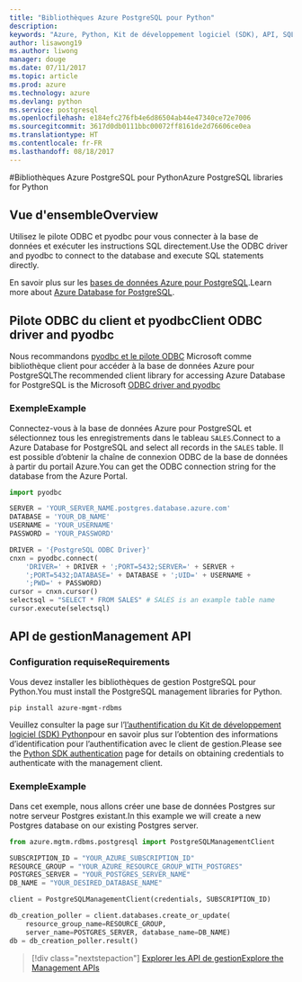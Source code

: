 ```yaml
---
title: "Bibliothèques Azure PostgreSQL pour Python"
description: 
keywords: "Azure, Python, Kit de développement logiciel (SDK), API, SQL, base de données, Postgres, PostgreSQL"
author: lisawong19
ms.author: liwong
manager: douge
ms.date: 07/11/2017
ms.topic: article
ms.prod: azure
ms.technology: azure
ms.devlang: python
ms.service: postgresql
ms.openlocfilehash: e184efc276fb4e6d86504ab44e47340ce72e7006
ms.sourcegitcommit: 3617d0db0111bbc00072ff8161de2d76606ce0ea
ms.translationtype: HT
ms.contentlocale: fr-FR
ms.lasthandoff: 08/18/2017
---
```

#<a name="azure-postgresql-libraries-for-python"></a><span data-ttu-id="2bf89-103">Bibliothèques Azure PostgreSQL pour Python</span><span class="sxs-lookup"><span data-stu-id="2bf89-103">Azure PostgreSQL libraries for Python</span></span>

## <a name="overview"></a><span data-ttu-id="2bf89-104">Vue d'ensemble</span><span class="sxs-lookup"><span data-stu-id="2bf89-104">Overview</span></span>
<span data-ttu-id="2bf89-105">Utilisez le pilote ODBC et pyodbc pour vous connecter à la base de données et exécuter les instructions SQL directement.</span><span class="sxs-lookup"><span data-stu-id="2bf89-105">Use the ODBC driver and pyodbc to connect to the database and execute SQL statements directly.</span></span>

<span data-ttu-id="2bf89-106">En savoir plus sur les [bases de données Azure pour PostgreSQL](https://docs.microsoft.com/azure/postgresql/).</span><span class="sxs-lookup"><span data-stu-id="2bf89-106">Learn more about [Azure Database for PostgreSQL](https://docs.microsoft.com/azure/postgresql/).</span></span>

## <a name="client-odbc-driver-and-pyodbc"></a><span data-ttu-id="2bf89-107">Pilote ODBC du client et pyodbc</span><span class="sxs-lookup"><span data-stu-id="2bf89-107">Client ODBC driver and pyodbc</span></span>
<span data-ttu-id="2bf89-108">Nous recommandons [pyodbc et le pilote ODBC](https://docs.microsoft.com/azure/sql-database/sql-database-connect-query-python#install-the-python-and-database-communication-libraries) Microsoft comme bibliothèque client pour accéder à la base de données Azure pour PostgreSQL</span><span class="sxs-lookup"><span data-stu-id="2bf89-108">The recommended client library for accessing Azure Database for PostgreSQL is the Microsoft [ODBC driver and pyodbc](https://docs.microsoft.com/azure/sql-database/sql-database-connect-query-python#install-the-python-and-database-communication-libraries)</span></span>

### <a name="example"></a><span data-ttu-id="2bf89-109">Exemple</span><span class="sxs-lookup"><span data-stu-id="2bf89-109">Example</span></span> 

<span data-ttu-id="2bf89-110">Connectez-vous à la base de données Azure pour PostgreSQL et sélectionnez tous les enregistrements dans le tableau `SALES`.</span><span class="sxs-lookup"><span data-stu-id="2bf89-110">Connect to a Azure Database for PostgreSQL and select all records in the `SALES` table.</span></span> <span data-ttu-id="2bf89-111">Il est possible d’obtenir la chaîne de connexion ODBC de la base de données à partir du portail Azure.</span><span class="sxs-lookup"><span data-stu-id="2bf89-111">You can get the ODBC connection string for the database from the Azure Portal.</span></span>

```python
import pyodbc

SERVER = 'YOUR_SERVER_NAME.postgres.database.azure.com'
DATABASE = 'YOUR_DB_NAME'
USERNAME = 'YOUR_USERNAME'
PASSWORD = 'YOUR_PASSWORD'

DRIVER = '{PostgreSQL ODBC Driver}'
cnxn = pyodbc.connect(
    'DRIVER=' + DRIVER + ';PORT=5432;SERVER=' + SERVER +
    ';PORT=5432;DATABASE=' + DATABASE + ';UID=' + USERNAME +
    ';PWD=' + PASSWORD)
cursor = cnxn.cursor()
selectsql = "SELECT * FROM SALES" # SALES is an example table name
cursor.execute(selectsql)
```

## <a name="management-api"></a><span data-ttu-id="2bf89-112">API de gestion</span><span class="sxs-lookup"><span data-stu-id="2bf89-112">Management API</span></span>
### <a name="requirements"></a><span data-ttu-id="2bf89-113">Configuration requise</span><span class="sxs-lookup"><span data-stu-id="2bf89-113">Requirements</span></span>
<span data-ttu-id="2bf89-114">Vous devez installer les bibliothèques de gestion PostgreSQL pour Python.</span><span class="sxs-lookup"><span data-stu-id="2bf89-114">You must install the PostgreSQL management libraries for Python.</span></span>
```bash
pip install azure-mgmt-rdbms
```

<span data-ttu-id="2bf89-115">Veuillez consulter la page sur l’[l’authentification du Kit de développement logiciel (SDK) Python](https://docs.microsoft.com/python/azure/python-sdk-azure-authenticate)pour en savoir plus sur l’obtention des informations d’identification pour l’authentification avec le client de gestion.</span><span class="sxs-lookup"><span data-stu-id="2bf89-115">Please see the [Python SDK authentication](https://docs.microsoft.com/python/azure/python-sdk-azure-authenticate) page for details on obtaining credentials to authenticate with the management client.</span></span>

### <a name="example"></a><span data-ttu-id="2bf89-116">Exemple</span><span class="sxs-lookup"><span data-stu-id="2bf89-116">Example</span></span>
<span data-ttu-id="2bf89-117">Dans cet exemple, nous allons créer une base de données Postgres sur notre serveur Postgres existant.</span><span class="sxs-lookup"><span data-stu-id="2bf89-117">In this example we will create a new Postgres database on our existing Postgres server.</span></span>
```python
from azure.mgtm.rdbms.postgresql import PostgreSQLManagementClient

SUBSCRIPTION_ID = "YOUR_AZURE_SUBSCRIPTION_ID"
RESOURCE_GROUP = "YOUR_AZURE_RESOURCE_GROUP_WITH_POSTGRES"
POSTGRES_SERVER = "YOUR_POSTGRES_SERVER_NAME"
DB_NAME = "YOUR_DESIRED_DATABASE_NAME"

client = PostgreSQLManagementClient(credentials, SUBSCRIPTION_ID)

db_creation_poller = client.databases.create_or_update(
    resource_group_name=RESOURCE_GROUP,
    server_name=POSTGRES_SERVER, database_name=DB_NAME)
db = db_creation_poller.result()
```

> [!div class="nextstepaction"]
> [<span data-ttu-id="2bf89-118">Explorer les API de gestion</span><span class="sxs-lookup"><span data-stu-id="2bf89-118">Explore the Management APIs</span></span>](/python/api/overview/azure/postgresql/managementlibrary)


